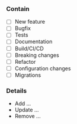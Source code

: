 ### Contain
- [ ] New feature
- [ ] Bugfix
- [ ] Tests
- [ ] Documentation
- [ ] Build/CI/CD
- [ ] Breaking changes
- [ ] Refactor
- [ ] Configuration changes
- [ ] Migrations

### Details
* Add ...
* Update ...
* Remove ...

